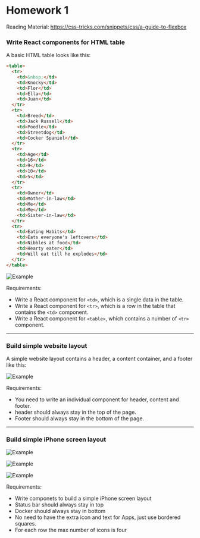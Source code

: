 # Homework 1

Reading Material: https://css-tricks.com/snippets/css/a-guide-to-flexbox

### Write React components for HTML table

A basic HTML table looks like this:

```html
<table>
  <tr>
    <td>&nbsp;</td>
    <td>Knocky</td>
    <td>Flor</td>
    <td>Ella</td>
    <td>Juan</td>
  </tr>
  <tr>
    <td>Breed</td>
    <td>Jack Russell</td>
    <td>Poodle</td>
    <td>Streetdog</td>
    <td>Cocker Spaniel</td>
  </tr>
  <tr>
    <td>Age</td>
    <td>16</td>
    <td>9</td>
    <td>10</td>
    <td>5</td>
  </tr>
  <tr>
    <td>Owner</td>
    <td>Mother-in-law</td>
    <td>Me</td>
    <td>Me</td>
    <td>Sister-in-law</td>
  </tr>
  <tr>
    <td>Eating Habits</td>
    <td>Eats everyone's leftovers</td>
    <td>Nibbles at food</td>
    <td>Hearty eater</td>
    <td>Will eat till he explodes</td>
  </tr>
</table>
```

![Example](../diagram/dist/html-table.png)

Requirements:

* Write a React component for `<td>`, which is a single data in the table.
* Write a React component for `<tr>`, which is a row in the table that contains the `<td>` component.
* Write a React component for `<table>`, which contains a number of `<tr>` component.

---

### Build simple website layout

A simple website layout contains a header, a content container, and a footer like this:

![Example](../diagram/dist/layout.png)

Requirements:

* You need to write an individual component for header, content and footer.
* header should always stay in the top of the page.
* Footer should always stay in the bottom of the page.

---

### Build simple iPhone screen layout

![Example](../diagram/dist/iphone.png)

![Example](../diagram/dist/iphone-layout-1.png)

![Example](../diagram/dist/iphone-layout-2.png)

Requirements:

* Write componets to build a simple iPhone screen layout
* Status bar should always stay in top
* Docker should always stay in bottom
* No need to have the extra icon and text for Apps, just use bordered squares.
* For each row the max number of icons is four
